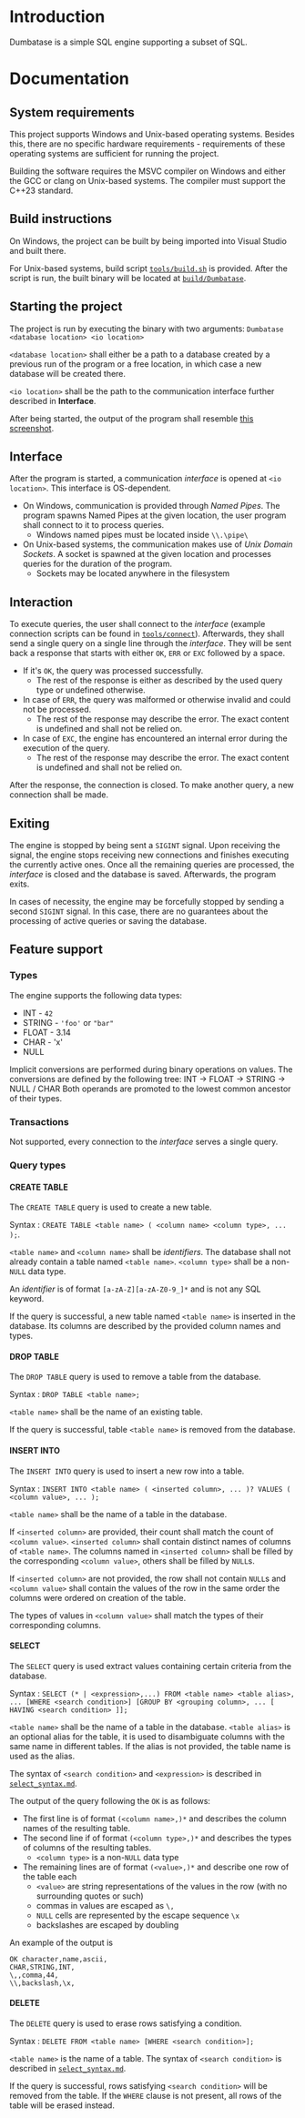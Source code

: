 # Introduction
Dumbatase is a simple SQL engine supporting a subset of SQL. 

# Documentation
## System requirements
This project supports Windows and Unix-based operating systems. 
Besides this, there are no specific hardware requirements - requirements of these operating systems are sufficient for running the project.

Building the software requires the MSVC compiler on Windows and either the GCC or clang on Unix-based systems.
The compiler must support the C++23 standard.

## Build instructions
On Windows, the project can be built by being imported into Visual Studio and built there.

For Unix-based systems, build script [`tools/build.sh`](../../src/tools/build.sh) is provided.
After the script is run, the built binary will be located at [`build/Dumbatase`](../../src/build/Dumbatase).

## Starting the project
The project is run by executing the binary with two arguments:
`Dumbatase <database location> <io location>`

`<database location>` shall either be a path to a database created by a previous run of the program
or a free location, in which case a new database will be created there.

`<io location>` shall be the path to the communication interface further described in **Interface**.

After being started, the output of the program shall resemble [this screenshot](startup_screenshot.png).

## Interface
After the program is started, a communication *interface* is opened at `<io location>`. This interface
is OS-dependent.
- On Windows, communication is provided through *Named Pipes*. The program spawns Named Pipes at 
the given location, the user program shall connect to it to process queries.
    - Windows named pipes must be located inside `\\.\pipe\`
- On Unix-based systems, the communication makes use of *Unix Domain Sockets*. A socket is spawned
at the given location and processes queries for the duration of the program.
    - Sockets may be located anywhere in the filesystem

## Interaction
To execute queries, the user shall connect to the *interface* (example connection scripts can be found
in [`tools/connect`](../../src/tools/connect)).
Afterwards, they shall send a single query on a single line through the *interface*.
They will be sent back a response that starts with either `OK`, `ERR` or `EXC` followed by a space.
- If it's `OK`, the query was processed successfully.
    - The rest of the response is either as described by the used query type or undefined otherwise.
- In case of `ERR`, the query was malformed or otherwise invalid and could not be processed.
    - The rest of the response may describe the error. The exact content is undefined and shall not be relied on.
- In case of `EXC`, the engine has encountered an internal error during the execution of the query.
    - The rest of the response may describe the error. The exact content is undefined and shall not be relied on.

After the response, the connection is closed. To make another query, a new connection shall be made.

## Exiting
The engine is stopped by being sent a `SIGINT` signal.
Upon receiving the signal, the engine stops receiving new connections and finishes executing the currently
active ones.
Once all the remaining queries are processed, the *interface* is closed and the database is saved. 
Afterwards, the program exits.

In cases of necessity, the engine may be forcefully stopped by sending a second `SIGINT` signal.
In this case, there are no guarantees about the processing of active queries or saving the database.

## Feature support

### Types
The engine supports the following data types:
- INT - `42`
- STRING - `'foo'` or `"bar"`
- FLOAT - 3.14
- CHAR - 'x'
- NULL

Implicit conversions are performed during binary operations on values.
The conversions are defined by the following tree:
INT -> FLOAT -> STRING -> NULL
               /
            CHAR
Both operands are promoted to the lowest common ancestor of their types.
            
### Transactions
Not supported, every connection to the *interface* serves a single query.

### Query types

#### CREATE TABLE
The `CREATE TABLE` query is used to create a new table.

Syntax : `CREATE TABLE <table name> ( <column name> <column type>, ... );`.

`<table name>` and `<column name>` shall be *identifiers*. 
The database shall not already contain a table named `<table name>`.
`<column type>` shall be a non-`NULL` data type.

An *identifier* is of format `[a-zA-Z][a-zA-Z0-9_]*` and is not any SQL keyword.

If the query is successful, a new table named `<table name>` is inserted in the database.
Its columns are described by the provided column names and types.

#### DROP TABLE
The `DROP TABLE` query is used to remove a table from the database.

Syntax : `DROP TABLE <table name>;`

`<table name>` shall be the name of an existing table.

If the query is successful, table `<table name>` is removed from the database.

#### INSERT INTO
The `INSERT INTO` query is used to insert a new row into a table.

Syntax : `INSERT INTO <table name> ( <inserted column>, ... )? VALUES ( <column value>, ... );`

`<table name>` shall be the name of a table in the database.

If `<inserted column>` are provided, their count shall match the count of `<column value>`.
`<inserted column>` shall contain distinct names of columns of `<table name>`. 
The columns named in `<inserted column>` shall be filled by the corresponding `<column value>`, others shall be filled by `NULL`s.

If `<inserted column>` are not provided, the row shall not contain `NULL`s and `<column value>` shall contain the values of the row in the same order the columns were ordered on creation of the table.

The types of values in `<column value>` shall match the types of their corresponding columns.

#### SELECT
The `SELECT` query is used extract values containing certain criteria from the database.

Syntax : `SELECT (* | <expression>,...) FROM <table name> <table alias>, ... [WHERE <search condition>] [GROUP BY <grouping column>, ... [ HAVING <search condition> ]];` 

`<table name>` shall be the name of a table in the database.
`<table alias>` is an optional alias for the table, it is used to disambiguate columns with the same name in different tables.
If the alias is not provided, the table name is used as the alias.

The syntax of `<search condition>` and `<expression>` is described in [`select_syntax.md`](select_syntax.md).

The output of the query following the `OK` is as follows:
- The first line is of format `(<column name>,)*` and describes the column names of the resulting table.
- The second line if of format `(<column type>,)*` and describes the types of columns of the resulting tables.
    - `<column type>` is a non-`NULL` data type
- The remaining lines are of format `(<value>,)*` and describe one row of the table each
    - `<value>` are string representations of the values in the row (with no surrounding quotes or such)
    - commas in values are escaped as `\,`
    - `NULL` cells are represented by the escape sequence `\x`
    - backslashes are escaped by doubling

An example of the output is
```
OK character,name,ascii,
CHAR,STRING,INT,
\,,comma,44,
\\,backslash,\x,
```

#### DELETE
The `DELETE` query is used to erase rows satisfying a condition.

Syntax : `DELETE FROM <table name> [WHERE <search condition>];`

`<table name>` is the name of a table. The syntax of `<search condition>` is described in [`select_syntax.md`](select_syntax.md).

If the query is successful, rows satisfying `<search condition>` will be removed from the table.
If the `WHERE` clause is not present, all rows of the table will be erased instead.
